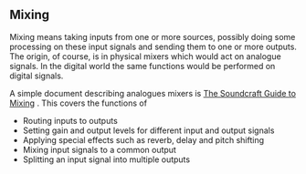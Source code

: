 
##  Mixing 


Mixing means taking inputs from one or more sources, possibly doing
some processing on these input signals and sending them to one or
more outputs. The origin, of course, is in physical mixers which
would act on analogue signals. In the digital world the same functions
would be performed on digital signals.


A simple document describing analogues mixers is [The Soundcraft Guide to Mixing](http://www.soundcraft.com/support/gtm_booklet.aspx) . This covers the functions of

+ Routing inputs to outputs
+ Setting gain and output levels for different input and output signals
+ Applying special effects such as reverb, delay and pitch shifting
+ Mixing input signals to a common output
+ Splitting an input signal into multiple outputs